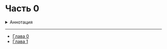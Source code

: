 # Часть 0

<details>
  <summary>Аннотация</summary>

 Данная глава будет посвящена основным инструментам и ресурсам, с которыми приходится работать:

- системы контроля версий (git, plastic scm, ...)
- системы отслеживания работы (jira, trello, ...)
- Unity
- работа с графикой (photoshop, blender, ...)
- IDE (Visual Studio ..., VS Code, VIM, ...)

</details>

---

- [Глава 0](chapter-0.ru-RU.md)
- [Глава 1](chapter-1.ru-RU.md)
